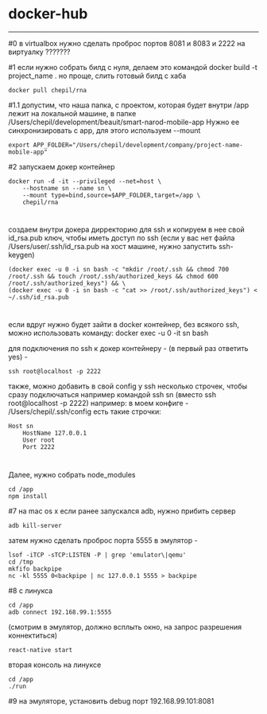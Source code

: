 # docker-hub
***
#0 
в virtualbox нужно сделать проброс портов 8081 и 8083 и 2222 на виртуалку ???????

#1 
если нужно собрать билд с нуля, делаем это командой docker build -t project_name .
но проще, слить готовый билд с хаба

    docker pull chepil/rna

#1.1 
допустим, что наша папка, с проектом, которая будет внутри /app лежит на локальной машине, в папке /Users/chepil/development/beauit/smart-narod-mobile-app
Нужно ее синхронизировать с app, для этого используем --mount 

    export APP_FOLDER="/Users/chepil/development/company/project-name-mobile-app"

#2 
запускаем докер контейнер

    docker run -d -it --privileged --net=host \
        --hostname sn --name sn \
	    --mount type=bind,source=$APP_FOLDER,target=/app \
	    chepil/rna 
	

#
создаем внутри докера дирректорию для ssh и копируем в нее свой id_rsa.pub ключ, чтобы иметь доступ по ssh (если у вас нет файла /Users/user/.ssh/id_rsa.pub на хост машине, нужно запустить ssh-keygen) 

    (docker exec -u 0 -i sn bash -c "mkdir /root/.ssh && chmod 700 /root/.ssh && touch /root/.ssh/authorized_keys && chmod 600 /root/.ssh/authorized_keys") && \
    (docker exec -u 0 -i sn bash -c "cat >> /root/.ssh/authorized_keys") < ~/.ssh/id_rsa.pub 

#
если вдруг нужно будет зайти в docker контейнер, без всякого ssh, можно использовать команду: docker exec -u 0 -it sn bash

для подключения по ssh к докер контейнеру - (в первый раз ответить yes) -

    ssh root@localhost -p 2222 

также, можно добавить в свой config у ssh несколько строчек, 
чтобы сразу подключаться например командой ssh sn (вместо ssh root@localhost -p 2222)
например: в моем конфиге - /Users/chepil/.ssh/config есть такие строчки:

    Host sn
	    HostName 127.0.0.1
	    User root
	    Port 2222

#
Далее, нужно собрать node_modules

    cd /app
    npm install 

#7 
на mac os x
если ранее запускался adb, нужно прибить сервер

    adb kill-server

затем нужно сделать проброс порта 5555 в эмулятор - 
    
    lsof -iTCP -sTCP:LISTEN -P | grep 'emulator\|qemu'
    cd /tmp
    mkfifo backpipe
    nc -kl 5555 0<backpipe | nc 127.0.0.1 5555 > backpipe

#8
с линукса
    
    cd /app
    adb connect 192.168.99.1:5555

(смотрим в эмулятор, должно всплыть окно, на запрос разрешения коннектиться)

    react-native start

вторая консоль на линуксе

    cd /app
    ./run

#9
на эмуляторе, установить debug порт 192.168.99.101:8081








